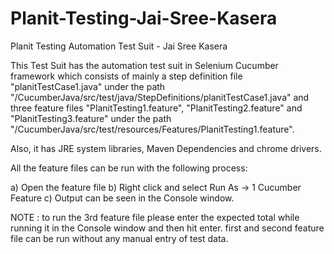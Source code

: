 # Planit-Testing-Jai-Sree-Kasera
Planit Testing Automation Test Suit - Jai Sree Kasera


This Test Suit has the automation test suit in Selenium Cucumber framework which consists of mainly a step definition file "planitTestCase1.java" under the path "/CucumberJava/src/test/java/StepDefinitions/planitTestCase1.java" and three feature files "PlanitTesting1.feature", "PlanitTesting2.feature" and "PlanitTesting3.feature" under the path "/CucumberJava/src/test/resources/Features/PlanitTesting1.feature".

Also, it has JRE system libraries, Maven Dependencies and chrome drivers.

All the feature files can be run with the following process:

a) Open the feature file
b) Right click and select Run As -> 1 Cucumber Feature
c) Output can be seen in the Console window.

NOTE : to run the 3rd feature file please enter the expected total while running it in the Console window and then hit enter. first and second feature file can be run without any manual entry of test data.
